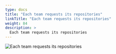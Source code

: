 ```yaml
---
type: docs
title: "Each team requests its repositories"
linkTitle: "Each team requests its repositories"
weight: 84
description: >
  Each team requests its repositories
---
```


![Each team requests its repositories](/images/bootcamp-slides/microservices-bootcamp/Slide84.PNG)
